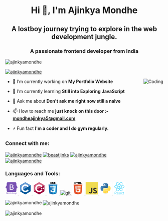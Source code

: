 <h1 align="center">Hi 👋, I'm Ajinkya Mondhe</h1>
<h2 align="center">A lostboy journey trying to explore in the web development jungle.</h2>
<h3 align="center">A passionate frontend developer from India</h3>

<p align="left"> <img src="https://komarev.com/ghpvc/?username=ajinkyamondhe&label=Profile%20views&color=0e75b6&style=flat" alt="ajinkyamondhe" /> </p>


<p align="left"> <a href="https://github.com/ryo-ma/github-profile-trophy"><img src="https://github-profile-trophy.vercel.app/?username=ajinkyamondhe" alt="ajinkyamondhe" /></a> </p>
<img align ="right" alt = "Coding" widht="100" height="500" src="https://cdn.dribbble.com/users/2646423/screenshots/5507196/computer.gif">

- 🔭 I’m currently working on **My Portfolio Website**

- 🌱 I’m currently learning **Still into Exploring JavaScript**

- 💬 Ask me about **Don't ask me right now still a naive**

- 📫 How to reach me **just knock on this door :- mondheajinkya5@gmail.com**

- ⚡ Fun fact **I'm a coder and I do gym regularly.**

<h3 align="left">Connect with me:</h3>
<p align="left">
<a href="https://linkedin.com/in/ajinkyamondhe" target="blank"><img align="center" src="https://raw.githubusercontent.com/rahuldkjain/github-profile-readme-generator/master/src/images/icons/Social/linked-in-alt.svg" alt="ajinkyamondhe" height="30" width="40" /></a>
<a href="https://www.codechef.com/users/beastjinks" target="blank"><img align="center" src="https://cdn.jsdelivr.net/npm/simple-icons@3.1.0/icons/codechef.svg" alt="beastjinks" height="30" width="40" /></a>
<a href="https://www.leetcode.com/ajinkyamondhe" target="blank"><img align="center" src="https://raw.githubusercontent.com/rahuldkjain/github-profile-readme-generator/master/src/images/icons/Social/leet-code.svg" alt="ajinkyamondhe" height="30" width="40" /></a>
<a href="https://auth.geeksforgeeks.org/user/ajinkyamondhe" target="blank"><img align="center" src="https://raw.githubusercontent.com/rahuldkjain/github-profile-readme-generator/master/src/images/icons/Social/geeks-for-geeks.svg" alt="ajinkyamondhe" height="30" width="40" /></a>
</p>

<h3 align="left">Languages and Tools:</h3>
<p align="left"> <a href="https://getbootstrap.com" target="_blank" rel="noreferrer"> <img src="https://raw.githubusercontent.com/devicons/devicon/master/icons/bootstrap/bootstrap-plain-wordmark.svg" alt="bootstrap" width="40" height="40"/> </a> <a href="https://www.cprogramming.com/" target="_blank" rel="noreferrer"> <img src="https://raw.githubusercontent.com/devicons/devicon/master/icons/c/c-original.svg" alt="c" width="40" height="40"/> </a> <a href="https://www.w3schools.com/cpp/" target="_blank" rel="noreferrer"> <img src="https://raw.githubusercontent.com/devicons/devicon/master/icons/cplusplus/cplusplus-original.svg" alt="cplusplus" width="40" height="40"/> </a> <a href="https://www.w3schools.com/css/" target="_blank" rel="noreferrer"> <img src="https://raw.githubusercontent.com/devicons/devicon/master/icons/css3/css3-original-wordmark.svg" alt="css3" width="40" height="40"/> </a> <a href="https://git-scm.com/" target="_blank" rel="noreferrer"> <img src="https://www.vectorlogo.zone/logos/git-scm/git-scm-icon.svg" alt="git" width="40" height="40"/> </a> <a href="https://www.w3.org/html/" target="_blank" rel="noreferrer"> <img src="https://raw.githubusercontent.com/devicons/devicon/master/icons/html5/html5-original-wordmark.svg" alt="html5" width="40" height="40"/> </a> <a href="https://developer.mozilla.org/en-US/docs/Web/JavaScript" target="_blank" rel="noreferrer"> <img src="https://raw.githubusercontent.com/devicons/devicon/master/icons/javascript/javascript-original.svg" alt="javascript" width="40" height="40"/> </a> <a href="https://www.python.org" target="_blank" rel="noreferrer"> <img src="https://raw.githubusercontent.com/devicons/devicon/master/icons/python/python-original.svg" alt="python" width="40" height="40"/> </a> <a href="https://reactjs.org/" target="_blank" rel="noreferrer"> <img src="https://raw.githubusercontent.com/devicons/devicon/master/icons/react/react-original-wordmark.svg" alt="react" width="40" height="40"/> </a> </p>

<p><img align="left" src="https://github-readme-stats.vercel.app/api/top-langs?username=ajinkyamondhe&show_icons=true&locale=en&layout=compact" alt="ajinkyamondhe" /></p>

<p>&nbsp;<img align="center" src="https://github-readme-stats.vercel.app/api?username=ajinkyamondhe&show_icons=true&locale=en" alt="ajinkyamondhe" /></p>

<p><img align="center" src="https://github-readme-streak-stats.herokuapp.com/?user=ajinkyamondhe&" alt="ajinkyamondhe" /></p>
